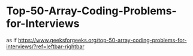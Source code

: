 # Top-50-Array-Coding-Problems-for-Interviews
as if https://www.geeksforgeeks.org/top-50-array-coding-problems-for-interviews/?ref=leftbar-rightbar
